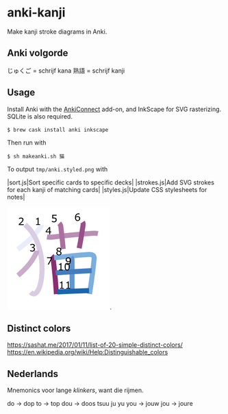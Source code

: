 # anki-kanji
Make kanji stroke diagrams in Anki.

## Anki volgorde

じゅくご = schrijf kana
熟語 = schrijf kanji

## Usage
Install Anki with the [AnkiConnect](https://ankiweb.net/shared/info/2055492159) add-on, and InkScape for SVG rasterizing. SQLite is also required.

    $ brew cask install anki inkscape

Then run with

    $ sh makeanki.sh 猫

To output `tmp/anki.styled.png` with

|sort.js|Sort specific cards to specific decks|
|strokes.js|Add SVG strokes for each kanji of matching cards|
|styles.js|Update CSS stylesheets for notes|

![cat](neko.png).

## Distinct colors
https://sashat.me/2017/01/11/list-of-20-simple-distinct-colors/
https://en.wikipedia.org/wiki/Help:Distinguishable_colors

## Nederlands

Mnemonics voor lange *klinkers*, want die rijmen. 

do -> dop
to -> top
dou -> doos
tsuu
ju
yu
you -> jouw
jou -> joure